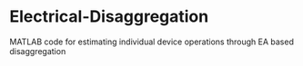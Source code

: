 # Electrical-Disaggregation
MATLAB code for estimating individual device operations through EA based disaggregation
